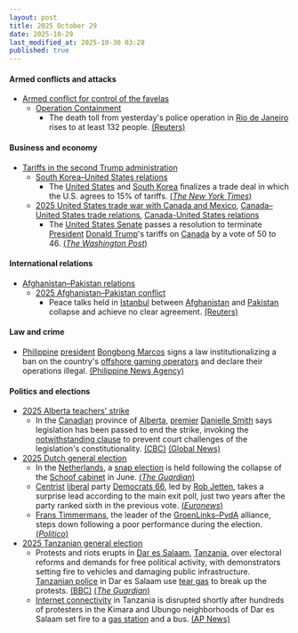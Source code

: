 ```yaml
---
layout: post
title: 2025 October 29
date: 2025-10-29
last_modified_at: 2025-10-30 03:28
published: true
---
```



#### Armed conflicts and attacks

* [Armed conflict for control of the favelas](https://en.wikipedia.org/wiki/Armed_conflict_for_control_of_the_favelas "Armed conflict for control of the favelas")
  * [Operation Containment](https://en.wikipedia.org/wiki/Operation_Containment "Operation Containment")
    * The death toll from yesterday's police operation in [Rio de Janeiro](https://en.wikipedia.org/wiki/Rio_de_Janeiro "Rio de Janeiro") rises to at least 132 people. [(Reuters)](https://www.reuters.com/world/americas/more-than-40-bodies-seen-street-after-rios-deadliest-police-operation-2025-10-29/)

#### Business and economy

* [Tariffs in the second Trump administration](https://en.wikipedia.org/wiki/Tariffs_in_the_second_Trump_administration "Tariffs in the second Trump administration")
  * [South Korea–United States relations](https://en.wikipedia.org/wiki/South_Korea%E2%80%93United_States_relations "South Korea–United States relations")
    * The [United States](https://en.wikipedia.org/wiki/United_States "United States") and [South Korea](https://en.wikipedia.org/wiki/South_Korea "South Korea") finalizes a trade deal in which the U.S. agrees to 15% of tariffs. [(*The New York Times*)](https://www.nytimes.com/2025/10/29/us/politics/tariff-trump-south-korea-trade.html)
  * [2025 United States trade war with Canada and Mexico](https://en.wikipedia.org/wiki/2025_United_States_trade_war_with_Canada_and_Mexico "2025 United States trade war with Canada and Mexico"), [Canada–United States trade relations](https://en.wikipedia.org/wiki/Canada%E2%80%93United_States_trade_relations "Canada–United States trade relations"), [Canada-United States relations](https://en.wikipedia.org/wiki/Canada-United_States_relations "Canada-United States relations")
    * The [United States Senate](https://en.wikipedia.org/wiki/United_States_Senate "United States Senate") passes a resolution to terminate [President](https://en.wikipedia.org/wiki/President_of_the_United_States "President of the United States") [Donald Trump](https://en.wikipedia.org/wiki/Donald_Trump "Donald Trump")'s tariffs on [Canada](https://en.wikipedia.org/wiki/Canada "Canada") by a vote of 50 to 46. [(*The Washington Post*)](https://www.washingtonpost.com/business/2025/10/29/trump-canada-tariff-block-senate/)

#### International relations

* [Afghanistan–Pakistan relations](https://en.wikipedia.org/wiki/Afghanistan%E2%80%93Pakistan_relations "Afghanistan–Pakistan relations")
  * [2025 Afghanistan–Pakistan conflict](https://en.wikipedia.org/wiki/2025_Afghanistan%E2%80%93Pakistan_conflict "2025 Afghanistan–Pakistan conflict")
    * Peace talks held in [Istanbul](https://en.wikipedia.org/wiki/Istanbul "Istanbul") between [Afghanistan](https://en.wikipedia.org/wiki/Afghanistan "Afghanistan") and [Pakistan](https://en.wikipedia.org/wiki/Pakistan "Pakistan") collapse and achieve no clear agreement. [(Reuters)](https://www.reuters.com/world/asia-pacific/afghanistan-pakistan-peace-talks-failed-pakistan-minister-says-2025-10-28/)

#### Law and crime

* [Philippine](https://en.wikipedia.org/wiki/Philippines "Philippines") [president](https://en.wikipedia.org/wiki/President_of_the_Philippines "President of the Philippines") [Bongbong Marcos](https://en.wikipedia.org/wiki/Bongbong_Marcos "Bongbong Marcos") signs a law institutionalizing a ban on the country's [offshore gaming operators](https://en.wikipedia.org/wiki/Philippine_offshore_gaming_operator "Philippine offshore gaming operator") and declare their operations illegal. [(Philippine News Agency)](https://www.pna.gov.ph/articles/1262062)

#### Politics and elections

* [2025 Alberta teachers' strike](https://en.wikipedia.org/wiki/2025_Alberta_teachers%27_strike "2025 Alberta teachers' strike")
  * In the [Canadian](https://en.wikipedia.org/wiki/Canada "Canada") province of [Alberta](https://en.wikipedia.org/wiki/Alberta "Alberta"), [premier](https://en.wikipedia.org/wiki/Premier_of_Alberta "Premier of Alberta") [Danielle Smith](https://en.wikipedia.org/wiki/Danielle_Smith "Danielle Smith") says legislation has been passed to end the strike, invoking the [notwithstanding clause](https://en.wikipedia.org/wiki/Section_33_of_the_Canadian_Charter_of_Rights_and_Freedoms "Section 33 of the Canadian Charter of Rights and Freedoms") to prevent court challenges of the legislation's constitutionality. [(CBC)](https://www.cbc.ca/news/canada/edmonton/alberta-teachers-back-to-work-bill-9.6955558) [(Global News)](https://globalnews.ca/news/11497842/alberta-passes-bill-end-teacher-strike/)
* [2025 Dutch general election](https://en.wikipedia.org/wiki/2025_Dutch_general_election "2025 Dutch general election")
  * In the [Netherlands](https://en.wikipedia.org/wiki/Netherlands "Netherlands"), a [snap election](https://en.wikipedia.org/wiki/2025_Dutch_general_election "2025 Dutch general election") is held following the collapse of the [Schoof cabinet](https://en.wikipedia.org/wiki/Schoof_cabinet "Schoof cabinet") in June. [(*The Guardian*)](https://www.theguardian.com/world/2025/oct/28/netherlands-polls-geert-wilders-faces-political-isolation)
  * [Centrist](https://en.wikipedia.org/wiki/Centrism "Centrism") [liberal](https://en.wikipedia.org/wiki/Social_liberalism "Social liberalism") party [Democrats 66](https://en.wikipedia.org/wiki/Democrats_66 "Democrats 66"), led by [Rob Jetten](https://en.wikipedia.org/wiki/Rob_Jetten "Rob Jetten"), takes a surprise lead according to the main exit poll, just two years after the party ranked sixth in the previous vote. [(*Euronews*)](https://www.euronews.com/my-europe/2025/10/29/netherlands-national-elections-2025-the-results-in-pictures)
  * [Frans Timmermans](https://en.wikipedia.org/wiki/Frans_Timmermans "Frans Timmermans"), the leader of the [GroenLinks–PvdA](https://en.wikipedia.org/wiki/GroenLinks%E2%80%93PvdA "GroenLinks–PvdA") alliance, steps down following a poor performance during the election. [(*Politico*)](https://www.politico.eu/article/frans-timmermans-quits-as-dutch-center-left-boss-after-election-debacle/)
* [2025 Tanzanian general election](https://en.wikipedia.org/wiki/2025_Tanzanian_general_election "2025 Tanzanian general election")
  * Protests and riots erupts in [Dar es Salaam](https://en.wikipedia.org/wiki/Dar_es_Salaam "Dar es Salaam"), [Tanzania](https://en.wikipedia.org/wiki/Tanzania "Tanzania"), over electoral reforms and demands for free political activity, with demonstrators setting fire to vehicles and damaging public infrastructure. [Tanzanian police](https://en.wikipedia.org/wiki/Tanzania_Police_Force "Tanzania Police Force") in Dar es Salaam use [tear gas](https://en.wikipedia.org/wiki/Tear_gas "Tear gas") to break up the protests. [(BBC)](https://www.bbc.com/news/articles/cwy7124p544o) [(*The Guardian*)](https://www.theguardian.com/world/2025/oct/29/tanzania-election-president-samia-suluhu-hassan-poised-to-retain-power)
  * [Internet connectivity](https://en.wikipedia.org/wiki/Internet_connectivity "Internet connectivity") in Tanzania is disrupted shortly after hundreds of protesters in the Kimara and Ubungo neighborhoods of Dar es Salaam set fire to a [gas station](https://en.wikipedia.org/wiki/Gas_station "Gas station") and a bus. [(AP News)](https://apnews.com/article/tanzania-election-samia-suluhu-hassan-d897483abe5a34c1b02422e7adc5891a)
